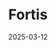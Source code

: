 ---  
layout: startup_page  
title: "Fortis"  
id: "fortispay.com"  
permalink: "/fortisfortispay.com03122025/"  
website: "https://fortispay.com"  
funding_round: "Strategic Investment"  
funding_amount: ""  
investors: "Audax Private Equity, Lovell Minnick Partners"  
about: "Fortis is a leader in embedded payments, delivering comprehensive payment solutions and commerce enablement to software partners and developers. The company’s mission is to forge a holistic commerce experience, guiding businesses to reach uncharted growth and scale. Fortis offers a proprietary platform that supports and strengthens the commerce and payments capabilities of software partners."  
markets: "Fintech, Payments, Biotechnology Research"  
hq: "Boston, Massachusetts, United States"  
founded_year: "2010"  
linkedin: "https://www.linkedin.com/company/fortis-life-sci"  
twitter: ""  
instagram: ""  
facebook: ""  
crunchbase: ""  
pitchbook: ""  

date_display: "12-Mar-2025"  
date: "2025-03-12"

# SEO Optimization  
meta_title: "Fortis - Strategic Investment"  
meta_description: "Fortis, Fortis is a leader in embedded payments, delivering comprehensive payment solutions and commerce enablement to software partners and developers. The c..."  
meta_keywords: "Fortis, Fintech, Payments, Biotechnology Research, Strategic Investment funding"  
canonical_url: "https://startup.projectstartups.com/fortisfortispay.com03122025/"  
---